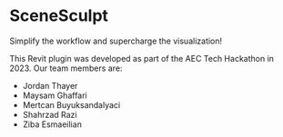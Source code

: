 # SceneSculpt
Simplify the workflow and supercharge the visualization!

This Revit plugin was developed as part of the AEC Tech Hackathon in 2023. Our team members are:
- Jordan Thayer
- Maysam Ghaffari
- Mertcan Buyuksandalyaci
- Shahrzad Razi
- Ziba Esmaeilian